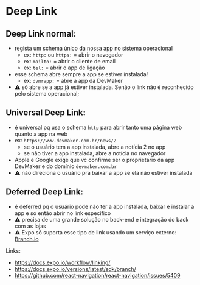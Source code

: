 # Deep Link

## Deep Link normal:
- regista um schema único da nossa app no sistema operacional
  - ex: `http:` ou `https:` = abrir o navegador
  - ex: `mailto:` = abrir o cliente de email
  - ex: `tel:` = abrir o app de ligação
- esse schema abre sempre a app se estiver instalada!
  - ex: `dvmrapp:` = abre a app da DevMaker
- ⚠️ só abre se a app já estiver instalada. Senão o link não é reconhecido pelo sistema operacional;


## Universal Deep Link:
- é universal pq usa o schema `http` para abrir tanto uma página web quanto a app na web
- ex: `https://www.devmaker.com.br/news/2`
  - se o usuário tem a app instalada, abre a notícia 2 no app
  - se não tiver a app instalada, abre a notícia no navegador
- Apple e Google exige que vc confirme ser o proprietário da app DevMaker e do domínio `devmaker.com.br`
- ⚠️ não direciona o usuário pra baixar a app se ela não estiver instalada

## Deferred Deep Link:
- é deferred pq o usuário pode não ter a app instalada, baixar e instalar a app e só então abrir no link específico
- ⚠️ precisa de uma grande solução no back-end e integração do back com as lojas
- ⚠️ Expo só suporta esse tipo de link usando um serviço externo: [Branch.io](https://docs.expo.io/versions/latest/sdk/branch/)


Links:
- https://docs.expo.io/workflow/linking/
- https://docs.expo.io/versions/latest/sdk/branch/
- https://github.com/react-navigation/react-navigation/issues/5409

